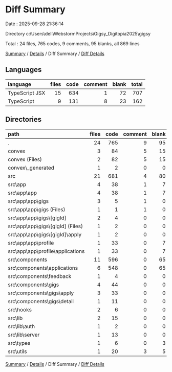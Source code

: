 # Diff Summary

Date : 2025-09-28 21:36:14

Directory c:\\Users\\dell\\WebstormProjects\\Gigsy_Digitopia2025\\gigsy

Total : 24 files,  765 codes, 9 comments, 95 blanks, all 869 lines

[Summary](results.md) / [Details](details.md) / Diff Summary / [Diff Details](diff-details.md)

## Languages
| language | files | code | comment | blank | total |
| :--- | ---: | ---: | ---: | ---: | ---: |
| TypeScript JSX | 15 | 634 | 1 | 72 | 707 |
| TypeScript | 9 | 131 | 8 | 23 | 162 |

## Directories
| path | files | code | comment | blank | total |
| :--- | ---: | ---: | ---: | ---: | ---: |
| . | 24 | 765 | 9 | 95 | 869 |
| convex | 3 | 84 | 5 | 15 | 104 |
| convex (Files) | 2 | 82 | 5 | 15 | 102 |
| convex\\_generated | 1 | 2 | 0 | 0 | 2 |
| src | 21 | 681 | 4 | 80 | 765 |
| src\\app | 4 | 38 | 1 | 7 | 46 |
| src\\app\\app | 4 | 38 | 1 | 7 | 46 |
| src\\app\\app\\gigs | 3 | 5 | 1 | 0 | 6 |
| src\\app\\app\\gigs (Files) | 1 | 1 | 1 | 0 | 2 |
| src\\app\\app\\gigs\\[gigId] | 2 | 4 | 0 | 0 | 4 |
| src\\app\\app\\gigs\\[gigId] (Files) | 1 | 2 | 0 | 0 | 2 |
| src\\app\\app\\gigs\\[gigId]\\apply | 1 | 2 | 0 | 0 | 2 |
| src\\app\\app\\profile | 1 | 33 | 0 | 7 | 40 |
| src\\app\\app\\profile\\applications | 1 | 33 | 0 | 7 | 40 |
| src\\components | 11 | 596 | 0 | 65 | 661 |
| src\\components\\applications | 6 | 548 | 0 | 65 | 613 |
| src\\components\\feedback | 1 | 4 | 0 | 0 | 4 |
| src\\components\\gigs | 4 | 44 | 0 | 0 | 44 |
| src\\components\\gigs\\apply | 3 | 33 | 0 | 0 | 33 |
| src\\components\\gigs\\detail | 1 | 11 | 0 | 0 | 11 |
| src\\hooks | 2 | 6 | 0 | 0 | 6 |
| src\\lib | 2 | 15 | 0 | 0 | 15 |
| src\\lib\\auth | 1 | 2 | 0 | 0 | 2 |
| src\\lib\\server | 1 | 13 | 0 | 0 | 13 |
| src\\types | 1 | 6 | 0 | 3 | 9 |
| src\\utils | 1 | 20 | 3 | 5 | 28 |

[Summary](results.md) / [Details](details.md) / Diff Summary / [Diff Details](diff-details.md)